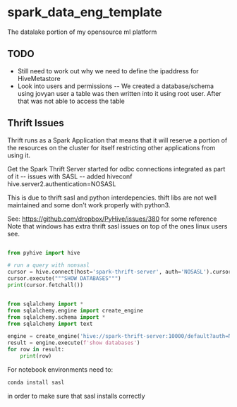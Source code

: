 # spark_data_eng_template
The datalake portion of my opensource ml platform


## TODO

- Still need to work out why we need to define the ipaddress for HiveMetastore
- Look into users and permissions
  -- We created a database/schema using jovyan user a table was then written into it using root user. After that was not able to access the table

## Thrift Issues

Thrift runs as a Spark Application that means that it will reserve a portion of the resources on the cluster for itself restricting other applications from using it.

Get the Spark Thrift Server started for odbc connections integrated as part of it
-- issues with SASL
    -- added hiveconf hive.server2.authentication=NOSASL

This is due to thrift sasl and python interdepencies. thift libs are not well maintained and some don't work properly with python3.

See: https://github.com/dropbox/PyHive/issues/380 for some reference
Note that windows has extra thrift sasl issues on top of the ones linux users see.
 

```python

from pyhive import hive

# run a query with nonsasl
cursor = hive.connect(host='spark-thrift-server', auth='NOSASL').cursor()
cursor.execute("""SHOW DATABASES""")
print(cursor.fetchall())

```

```python

from sqlalchemy import *
from sqlalchemy.engine import create_engine
from sqlalchemy.schema import *
from sqlalchemy import text

engine = create_engine('hive://spark-thrift-server:10000/default?auth=NOSASL')
result = engine.execute(f'show databases')
for row in result:
    print(row)

```
For notebook environments need to:

```bash
conda install sasl
```
in order to make sure that sasl installs correctly